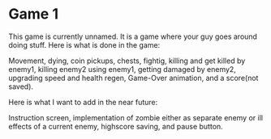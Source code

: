 # Game 1
This game is currently unnamed.
It is a game where your guy goes around doing stuff.
Here is what is done in the game:

Movement, dying, coin pickups, chests, fightig, killing and get killed by enemy1, killing enemy2 using enemy1, getting damaged by enemy2, upgrading speed and health regen, Game-Over animation, and a score(not saved).

Here is what I want to add in the near future: 

Instruction screen, implementation of zombie either as separate enemy or ill effects of a current enemy, highscore saving, and pause button.
